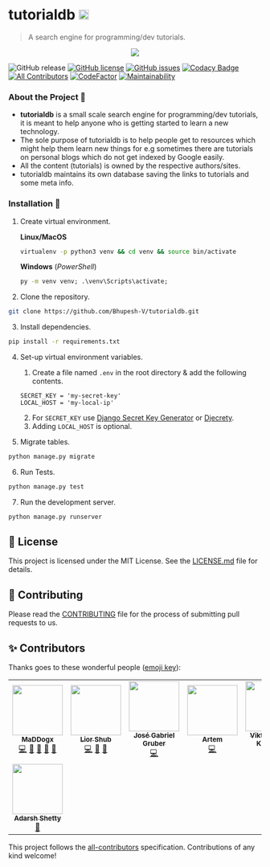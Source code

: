 # tutorialdb <img src="https://raw.githubusercontent.com/Bhupesh-V/tutorialdb/master/app/static/app/TDB.png" height="20px">

> A search engine for programming/dev tutorials.

<p align="center">
<img src="https://raw.githubusercontent.com/Bhupesh-V/tutorialdb/master/app/static/app/tutorialdb.png">
</p>


![GitHub release](https://img.shields.io/github/release/Bhupesh-V/tutorialdb)
[![GitHub license](https://img.shields.io/github/license/Bhupesh-V/tutorialdb)](https://github.com/Bhupesh-V/tutorialdb/blob/master/LICENSE)
[![GitHub issues](https://img.shields.io/github/issues/Bhupesh-V/tutorialdb)](https://github.com/Bhupesh-V/tutorialdb/issues)
[![Codacy Badge](https://api.codacy.com/project/badge/Grade/af7df141776744a49435a876c7b87834)](https://app.codacy.com/app/Bhupesh-V/tutorialdb?utm_source=github.com&utm_medium=referral&utm_content=Bhupesh-V/tutorialdb&utm_campaign=Badge_Grade_Dashboard)
[![All Contributors](https://img.shields.io/badge/all_contributors-4-orange.svg?style=flat-square)](#contributors)
[![CodeFactor](https://www.codefactor.io/repository/github/bhupesh-v/tutorialdb/badge)](https://www.codefactor.io/repository/github/bhupesh-v/tutorialdb)
[![Maintainability](https://api.codeclimate.com/v1/badges/a4b8a52583b6706c0b3f/maintainability)](https://codeclimate.com/github/Bhupesh-V/tutorialdb/maintainability)

### About the Project 🔘

- **tutorialdb** is a small scale search engine for programming/dev tutorials, it is meant to help anyone who is getting started to learn a new technology.
- The sole purpose of tutorialdb is to help people get to resources which might help them learn new things for e.g sometimes there are tutorials on personal blogs which do not get indexed by Google easily.
- All the content (tutorials) is owned by the respective authors/sites.
- tutorialdb maintains its own database saving the links to tutorials and some meta info.

### Installation 🔮

1. Create virtual environment.

	**Linux/MacOS**
	```bash
	virtualenv -p python3 venv && cd venv && source bin/activate
	```
	**Windows**
	(*PowerShell*)
	```cmd
	py -m venv venv; .\venv\Scripts\activate;
	```

2. Clone the repository.

```bash
git clone https://github.com/Bhupesh-V/tutorialdb.git
```    

3. Install dependencies.

```bash
pip install -r requirements.txt
```

4. Set-up virtual environment variables.
	1. Create a file named `.env` in the root directory & add the following contents.
	
	```text
	SECRET_KEY = 'my-secret-key'
	LOCAL_HOST = 'my-local-ip'
	```
	2. For `SECRET_KEY` use [Django Secret Key Generator](https://www.miniwebtool.com/django-secret-key-generator/) or [Djecrety](https://djecrety.ir/).
	3. Adding `LOCAL_HOST` is optional.

5. Migrate tables.

```bash
python manage.py migrate
```

6. Run Tests.

```bash
python manage.py test
```

7. Run the development server.

```bash
python manage.py runserver
```

## 📝 License

This project is licensed under the MIT License. See the [LICENSE.md](LICENSE) file for details.

## 👋 Contributing

Please read the [CONTRIBUTING](CONTRIBUTING.md) file for the process of submitting pull requests to us.

## ✨ Contributors

Thanks goes to these wonderful people ([emoji key](https://allcontributors.org/docs/en/emoji-key)):

<!-- ALL-CONTRIBUTORS-LIST:START - Do not remove or modify this section -->
<!-- prettier-ignore-start -->
<!-- markdownlint-disable -->
<table>
  <tr>
    <td align="center"><a href="https://github.com/Animesh-Ghosh"><img src="https://avatars3.githubusercontent.com/u/34956994?v=4" width="100px;" alt=""/><br /><sub><b>MaDDogx</b></sub></a><br /><a href="https://github.com/Bhupesh-V/tutorialdb/commits?author=Animesh-Ghosh" title="Code">💻</a> <a href="https://github.com/Bhupesh-V/tutorialdb/issues?q=author%3AAnimesh-Ghosh" title="Bug reports">🐛</a> <a href="#ideas-Animesh-Ghosh" title="Ideas, Planning, & Feedback">🤔</a> <a href="https://github.com/Bhupesh-V/tutorialdb/pulls?q=is%3Apr+reviewed-by%3AAnimesh-Ghosh" title="Reviewed Pull Requests">👀</a> <a href="#userTesting-Animesh-Ghosh" title="User Testing">📓</a></td>
    <td align="center"><a href="https://github.com/liorbentov"><img src="https://avatars3.githubusercontent.com/u/8587019?v=4" width="100px;" alt=""/><br /><sub><b>Lior Shub</b></sub></a><br /><a href="https://github.com/Bhupesh-V/tutorialdb/commits?author=liorbentov" title="Code">💻</a> <a href="https://github.com/Bhupesh-V/tutorialdb/issues?q=author%3Aliorbentov" title="Bug reports">🐛</a> <a href="#design-liorbentov" title="Design">🎨</a></td>
    <td align="center"><a href="https://www.crowbar.com.br"><img src="https://avatars0.githubusercontent.com/u/22822110?v=4" width="100px;" alt=""/><br /><sub><b>José Gabriel Gruber</b></sub></a><br /><a href="https://github.com/Bhupesh-V/tutorialdb/commits?author=JGabrielGruber" title="Code">💻</a></td>
    <td align="center"><a href="https://github.com/Yegorov"><img src="https://avatars1.githubusercontent.com/u/2566462?v=4" width="100px;" alt=""/><br /><sub><b>Artem</b></sub></a><br /><a href="https://github.com/Bhupesh-V/tutorialdb/commits?author=Yegorov" title="Code">💻</a></td>
    <td align="center"><a href="https://svendborg-webdesign.dk/en"><img src="https://avatars3.githubusercontent.com/u/4233458?v=4" width="100px;" alt=""/><br /><sub><b>Viktor Strate Kløvedal</b></sub></a><br /><a href="https://github.com/Bhupesh-V/tutorialdb/commits?author=viktorstrate" title="Code">💻</a></td>
    <td align="center"><a href="https://github.com/chrisshyi"><img src="https://avatars1.githubusercontent.com/u/24416618?v=4" width="100px;" alt=""/><br /><sub><b>Chris Shyi</b></sub></a><br /><a href="https://github.com/Bhupesh-V/tutorialdb/commits?author=chrisshyi" title="Code">💻</a></td>
    <td align="center"><a href="https://github.com/vikneswaran20"><img src="https://avatars1.githubusercontent.com/u/8945535?v=4" width="100px;" alt=""/><br /><sub><b>vikneswaran</b></sub></a><br /><a href="https://github.com/Bhupesh-V/tutorialdb/commits?author=vikneswaran20" title="Code">💻</a></td>
  </tr>
  <tr>
    <td align="center"><a href="https://github.com/ObliviousParadigm"><img src="https://avatars0.githubusercontent.com/u/47667852?v=4" width="100px;" alt=""/><br /><sub><b>Adarsh Shetty</b></sub></a><br /><a href="https://github.com/Bhupesh-V/tutorialdb/commits?author=ObliviousParadigm" title="Documentation">📖</a></td>
  </tr>
</table>

<!-- markdownlint-enable -->
<!-- prettier-ignore-end -->
<!-- ALL-CONTRIBUTORS-LIST:END -->

This project follows the [all-contributors](https://github.com/all-contributors/all-contributors) specification. Contributions of any kind welcome!
